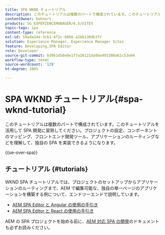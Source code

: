 ```yaml
---
title: SPA WKND チュートリアル
description: このチュートリアルは複数のパートで構成されています。このチュートリアルを活用して SPA 開発に習熟してください。プロジェクトの設定、コンポーネントのマッピング、フロントエンド開発ツール、アプリケーションのルーティングなどを理解して、独自の SPA を実装できるようになります。
contentOwner: bohnert
products: SG_EXPERIENCEMANAGER/6.5/SITES
topic-tags: spa
content-type: reference
exl-id: 59ada14e-3cb1-4f2c-b866-a2bb130db3fc
solution: Experience Manager, Experience Manager Sites
feature: Developing,SPA Editor
role: Developer
source-git-commit: 6d961456e0e1f7a26121da9be493308a62c53e04
workflow-type: tm+mt
source-wordcount: '129'
ht-degree: 100%

---
```



# SPA WKND チュートリアル{#spa-wknd-tutorial}

このチュートリアルは複数のパートで構成されています。このチュートリアルを活用して SPA 開発に習熟してください。プロジェクトの設定、コンポーネントのマッピング、フロントエンド開発ツール、アプリケーションのルーティングなどを理解して、独自の SPA を実装できるようになります。

{{ue-over-spa}}

## チュートリアル {#tutorials}

WKND SPA チュートリアルでは、プロジェクトのセットアップからアプリケーションのルーティングまで、AEM で編集可能な、独自の単一ページのアプリケーションを構築する例について、エンドツーエンドで説明しています。

* [AEM SPA Editor と Angular の使用の手引き](https://experienceleague.adobe.com/docs/experience-manager-learn/getting-started-with-aem-headless/spa-editor/angular/overview.html?lang=ja)
* [AEM SPA Editor と React の使用の手引き](https://experienceleague.adobe.com/docs/experience-manager-learn/getting-started-with-aem-headless/spa-editor/react/overview.html?lang=ja)

AEM の SPA プロジェクトを始める前に、[AEM 対応 SPA の開発](/help/sites-developing/spa-architecture.md)のドキュメントも必ずお読みください。
